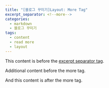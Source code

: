 ```yaml
---
title: "[블로그 꾸미기]Layout: More Tag"
excerpt_separator: <!--more-->
categories: 
  - markdown
  - 블로그 꾸미기
tags:
  - content
  - read more
  - layout
---
```


This content is before the [excerpt separator tag](http://jekyllrb.com/docs/posts/#post-excerpts).

Additional content before the more tag.

<!--more-->

And this content is after the more tag.